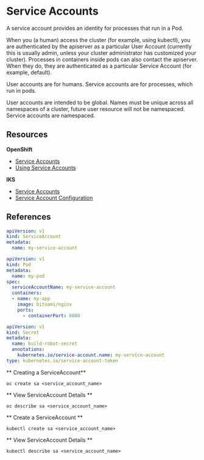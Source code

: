 # Service Accounts

A service account provides an identity for processes that run in a Pod.

When you (a human) access the cluster (for example, using kubectl), you are authenticated by the apiserver as a particular User Account (currently this is usually admin, unless your cluster administrator has customized your cluster). Processes in containers inside pods can also contact the apiserver. When they do, they are authenticated as a particular Service Account (for example, default).

User accounts are for humans. Service accounts are for processes, which run in pods.

User accounts are intended to be global. Names must be unique across all namespaces of a cluster, future user resource will not be namespaced. Service accounts are namespaced.

## Resources

**OpenShift**

- [Service Accounts](https://docs.openshift.com/container-platform/4.3/authentication/understanding-and-creating-service-accounts.html)
- [Using Service Accounts](https://docs.openshift.com/container-platform/4.3/authentication/using-service-accounts-in-applications.html)

**IKS**

- [Service Accounts](https://kubernetes.io/docs/reference/access-authn-authz/service-accounts-admin/)
- [Service Account Configuration](https://kubernetes.io/docs/tasks/configure-pod-container/configure-service-account/)

## References

```yaml
apiVersion: v1
kind: ServiceAccount
metadata:
  name: my-service-account
```

```yaml
apiVersion: v1
kind: Pod
metadata:
  name: my-pod
spec:
  serviceAccountName: my-service-account
  containers:
  - name: my-app
    image: bitnami/nginx
    ports:
      - containerPort: 8080
```

```yaml
apiVersion: v1
kind: Secret
metadata:
  name: build-robot-secret
  annotations:
    kubernetes.io/service-account.name: my-service-account
type: kubernetes.io/service-account-token
```

<Tabs>
<Tab label="OpenShift">

** Creating a ServiceAccount**
```
oc create sa <service_account_name>
```
** View ServiceAccount Details **
```
oc describe sa <service_account_name>
```

</Tab>

<Tab label="IKS">

** Create a ServiceAccount **
```
kubectl create sa <service_account_name>
```
** View ServiceAccount Details **
```
kubectl describe sa <service_account_name>
```

</Tab>

</Tabs>